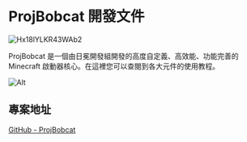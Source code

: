 # ProjBobcat 開發文件

![Hx18lYLKR43WAb2](https://user-images.githubusercontent.com/25716486/172503112-95515b07-52ee-4d1e-868e-b87137c6034e.png)

ProjBobcat 是一個由日冕開發組開發的高度自定義、高效能、功能完善的 Minecraft 啟動器核心。在這裡您可以查閱到各大元件的使用教程。

![Alt](https://repobeats.axiom.co/api/embed/d8d56d4c2023d90ea067d5b3ca83ed5da4979289.svg "Repobeats analytics image")

## 專案地址

[GitHub - ProjBobcat](https://github.com/Corona-Studio/ProjBobcat)
